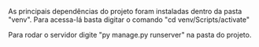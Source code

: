As principais dependências do projeto foram instaladas dentro da pasta "venv". Para acessa-lá basta digitar o comando "cd venv/Scripts/activate"

Para rodar o servidor digite "py manage.py runserver" na pasta do projeto.